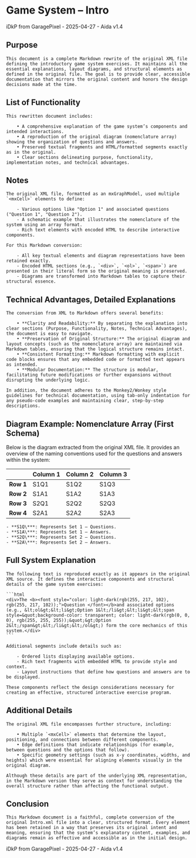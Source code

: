 
# Game System – Intro

iDkP from GaragePixel - 2025-04-27 - Aida v1.4

## Purpose

	This document is a complete Markdown rewrite of the original XML file defining the introductory game system exercises. It maintains all the essential explanations, layout diagrams, and structural elements as defined in the original file. The goal is to provide clear, accessible documentation that mirrors the original content and honors the design decisions made at the time.

## List of Functionality

	This rewritten document includes:

		• A comprehensive explanation of the game system’s components and intended interactions.
		• A reproduction of the original diagram (nomenclature array) showing the organization of questions and answers.
		• Preserved textual fragments and HTML/formatted segments exactly as in the original.
		• Clear sections delineating purpose, functionality, implementation notes, and technical advantages.

## Notes

	The original XML file, formatted as an mxGraphModel, used multiple `<mxCell>` elements to define:
	
		- Various options like "Option 1" and associated questions ("Question 1", "Question 2").
		- A schematic example that illustrates the nomenclature of the system using an array format.
		- Rich text elements with encoded HTML to describe interactive components.

	For this Markdown conversion:
	
		- All key textual elements and diagram representations have been retained exactly.
		- Encoded HTML sections (e.g., `<div>`, `<ol>`, `<span>`) are presented in their literal form so the original meaning is preserved.
		- Diagrams are transformed into Markdown tables to capture their structural essence.

## Technical Advantages, Detailed Explanations

	The conversion from XML to Markdown offers several benefits:
	
		• **Clarity and Readability:** By separating the explanation into clear sections (Purpose, Functionality, Notes, Technical Advantages), the document is easy to navigate.
		• **Preservation of Original Structure:** The original diagram and layout concepts (such as the nomenclature array) are maintained via Markdown tables, ensuring that the logical structure remains intact.
		• **Consistent Formatting:** Markdown formatting with explicit code blocks ensures that any embedded code or formatted text appears as intended.
		• **Modular Documentation:** The structure is modular, facilitating future modifications or further expansions without disrupting the underlying logic.
	
	In addition, the document adheres to the Monkey2/Wonkey style guidelines for technical documentation, using tab-only indentation for any pseudo-code examples and maintaining clear, step-by-step descriptions.

## Diagram Example: Nomenclature Array (First Schema)

Below is the diagram extracted from the original XML file. It provides an overview of the naming conventions used for the questions and answers within the system:

|          | Column 1 | Column 2 | Column 3 |
|----------|----------|----------|----------|
| **Row 1** | S1Q1    | S1Q2     | S1Q3     |
| **Row 2** | S1A1    | S1A2     | S1A3     |
| **Row 3** | S2Q1    | S2Q2     | S2Q3     |
| **Row 4** | S2A1    | S2A2     | S2A3     |

	- **S1Q\***: Represents Set 1 – Questions.
	- **S1A\***: Represents Set 1 – Answers.
	- **S2Q\***: Represents Set 2 – Questions.
	- **S2A\***: Represents Set 2 – Answers.

## Full System Explanation

	The following text is reproduced exactly as it appears in the original XML source. It defines the interactive components and structural details of the game system exercises:

	```html
	<div>The <b><font style="color: light-dark(rgb(255, 217, 102), rgb(255, 217, 102));">Question </font></b>and associated options (e.g., &lt;ol&gt;&lt;li&gt;Option 1&lt;/li&gt;&lt;li&gt;&lt;span style=&quot;background-color: transparent; color: light-dark(rgb(0, 0, 0), rgb(255, 255, 255));&quot;&gt;Option 2&lt;/span&gt;&lt;/li&gt;&lt;/ol&gt;) form the core mechanics of this system.</div>
	```

	Additional segments include details such as:
	
		- Ordered lists displaying available options.
		- Rich text fragments with embedded HTML to provide style and context.
		- Layout instructions that define how questions and answers are to be displayed.
	
	These components reflect the design considerations necessary for creating an effective, structured interactive exercise program.

## Additional Details

	The original XML file encompasses further structure, including:
	
		• Multiple `<mxCell>` elements that determine the layout, positioning, and connections between different components.
		• Edge definitions that indicate relationships (for example, between questions and the options that follow).
		• Specific geometry settings (such as x-y coordinates, widths, and heights) which were essential for aligning elements visually in the original diagram.

	Although these details are part of the underlying XML representation, in the Markdown version they serve as context for understanding the overall structure rather than affecting the functional output.

## Conclusion

	This Markdown document is a faithful, complete conversion of the original Intro.xml file into a clear, structured format. Every element has been retained in a way that preserves its original intent and meaning, ensuring that the system’s explanatory content, examples, and diagrams remain as effective and accessible as in the initial design.

iDkP from GaragePixel - 2025-04-27 - Aida v1.4
